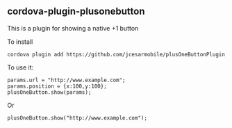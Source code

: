 cordova-plugin-plusonebutton
------------------------

This is a plugin for showing a native +1 button

To install

```cordova plugin add https://github.com/jcesarmobile/plusOneButtonPlugin```

To use it:

```var params = {};
params.url = "http://www.example.com";
params.position = {x:100,y:100};
plusOneButton.show(params);
```

Or

```
plusOneButton.show("http://www.example.com");
```
